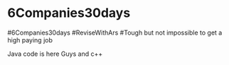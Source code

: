 # 6Companies30days
 #6Companies30days #ReviseWithArs
 #Tough but not impossible to get a high paying job
<!-- sdxsfcsddsf -->
Java code is here Guys
and c++
